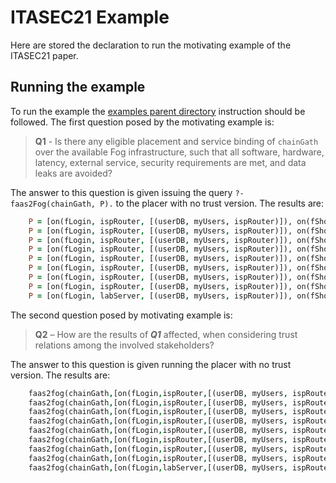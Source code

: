 <p><img align="left" width="100"> <h1>ITASEC21 Example</h1></p>

Here are stored the declaration to run the motivating example of the ITASEC21 paper.

## Running the example

To run the example the [examples parent directory](https://github.com/di-unipi-socc/FaaS2Fog/tree/main/examples) instruction should be followed.
The first question posed by the motivating example is:

> **Q1**  - Is there any eligible placement and service binding of `chainGath`
> over the available Fog infrastructure, such that all software,
> hardware, latency, external service, security requirements are met,
> and data leaks are avoided?

The answer to this question is given issuing the query `?- faas2Fog(chainGath, P).` to the placer with no trust version.
The results are:
```prolog
    P = [on(fLogin, ispRouter, [(userDB, myUsers, ispRouter)]), on(fShop, southAntenna, []), on(fGeo, private1, [(maps, openM, private1)]), on(fGather, ispRouter, [(shops, myShop, switch)]), on(fAR, labServer, [])] ;
    P = [on(fLogin, ispRouter, [(userDB, myUsers, ispRouter)]), on(fShop, southAntenna, []), on(fGeo, ispRouter, [(maps, cMaps, cloudNode)]), on(fGather, switch, [(shops, myShop, switch)]), on(fAR, labServer, [])] ;
    P = [on(fLogin, ispRouter, [(userDB, myUsers, ispRouter)]), on(fShop, southAntenna, []), on(fGeo, ispRouter, [(maps, openM, private1)]), on(fGather, switch, [(shops, myShop, switch)]), on(fAR, labServer, [])] ;
    P = [on(fLogin, ispRouter, [(userDB, myUsers, ispRouter)]), on(fShop, southAntenna, []), on(fGeo, northAntenna, [(maps, openM, private1)]), on(fGather, ispRouter, [(shops, myShop, switch)]), on(fAR, labServer, [])] ;
    P = [on(fLogin, ispRouter, [(userDB, myUsers, ispRouter)]), on(fShop, southAntenna, []), on(fGeo, switch, [(maps, openM, private1)]), on(fGather, ispRouter, [(shops, myShop, switch)]), on(fAR, labServer, [])] ;
    P = [on(fLogin, ispRouter, [(userDB, myUsers, ispRouter)]), on(fShop, labServer, []), on(fGeo, ispRouter, [(maps, cMaps, cloudNode)]), on(fGather, switch, [(shops, myShop, switch)]), on(fAR, southAntenna, [])] ;
    P = [on(fLogin, ispRouter, [(userDB, myUsers, ispRouter)]), on(fShop, labServer, []), on(fGeo, ispRouter, [(maps, openM, private1)]), on(fGather, switch, [(shops, myShop, switch)]), on(fAR, southAntenna, [])] ;
    P = [on(fLogin, ispRouter, [(userDB, myUsers, ispRouter)]), on(fShop, labServer, []), on(fGeo, switch, [(maps, openM, private1)]), on(fGather, ispRouter, [(shops, myShop, switch)]), on(fAR, southAntenna, [])] ;
    P = [on(fLogin, labServer, [(userDB, myUsers, ispRouter)]), on(fShop, ispRouter, []), on(fGeo, labServer, [(maps, openM, private1)]), on(fGather, switch, [(shops, myShop, switch)]), on(fAR, southAntenna, [])] ;
```
The second question posed by motivating example is:

> **Q2** – How are the results of ***Q1*** affected, when considering trust
> relations among the involved stakeholders?


The answer to this question is given running the placer with no trust version.
The results are:
```prolog
    faas2fog(chainGath,[on(fLogin,ispRouter,[(userDB, myUsers, ispRouter)]), on(fShop,labServer,[]), on(fGeo,ispRouter,[(maps, cMaps, cloudNode)]), on(fGather,switch,[(shops, myShop, switch)]), on(fAR,southAntenna,[])]):   0.611528074761776, 0.31381059609
    faas2fog(chainGath,[on(fLogin,ispRouter,[(userDB, myUsers, ispRouter)]), on(fShop,labServer,[]), on(fGeo,ispRouter,[(maps, openM, private1)]), on(fGather,switch,[(shops, myShop, switch)]), on(fAR,southAntenna,[])]):   0.2694086933363, 0.22876792454961
    faas2fog(chainGath,[on(fLogin,ispRouter,[(userDB, myUsers, ispRouter)]), on(fShop,labServer,[]), on(fGeo,switch,[(maps, openM, private1)]), on(fGather,ispRouter,[(shops, myShop, switch)]), on(fAR,southAntenna,[])]):   0.2694086933363, 0.22876792454961
    faas2fog(chainGath,[on(fLogin,ispRouter,[(userDB, myUsers, ispRouter)]), on(fShop,southAntenna,[]), on(fGeo,ispRouter,[(maps, cMaps, cloudNode)]), on(fGather,switch,[(shops, myShop, switch)]), on(fAR,labServer,[])]):   0.770301940419, 0.4782969
    faas2fog(chainGath,[on(fLogin,ispRouter,[(userDB, myUsers, ispRouter)]), on(fShop,southAntenna,[]), on(fGeo,ispRouter,[(maps, openM, private1)]), on(fGather,switch,[(shops, myShop, switch)]), on(fAR,labServer,[])]):   0.33935651985159, 0.3486784401
    faas2fog(chainGath,[on(fLogin,ispRouter,[(userDB, myUsers, ispRouter)]), on(fShop,southAntenna,[]), on(fGeo,northAntenna,[(maps, openM, private1)]), on(fGather,ispRouter,[(shops, myShop, switch)]), on(fAR,labServer,[])]):   0.335962954653074, 0.31381059609
    faas2fog(chainGath,[on(fLogin,ispRouter,[(userDB, myUsers, ispRouter)]), on(fShop,southAntenna,[]), on(fGeo,private1,[(maps, openM, private1)]), on(fGather,ispRouter,[(shops, myShop, switch)]), on(fAR,labServer,[])]):   0.167981477326538, 0.282429536481
    faas2fog(chainGath,[on(fLogin,ispRouter,[(userDB, myUsers, ispRouter)]), on(fShop,southAntenna,[]), on(fGeo,switch,[(maps, openM, private1)]), on(fGather,ispRouter,[(shops, myShop, switch)]), on(fAR,labServer,[])]):   0.302366659187767, 0.282429536481
    faas2fog(chainGath,[on(fLogin,labServer,[(userDB, myUsers, ispRouter)]), on(fShop,ispRouter,[]), on(fGeo,labServer,[(maps, openM, private1)]), on(fGather,switch,[(shops, myShop, switch)]), on(fAR,southAntenna,[])]):   0.242467824002671, 0.205891132094649
